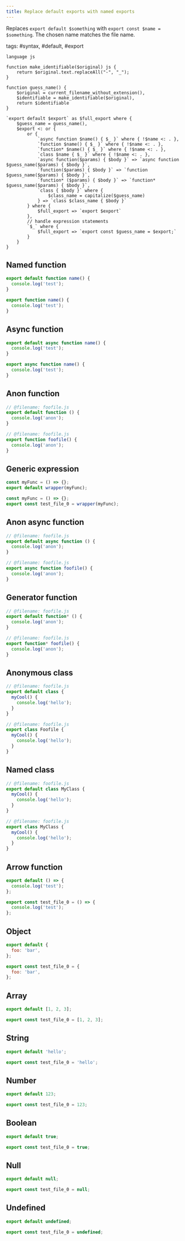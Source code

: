 ```yaml
---
title: Replace default exports with named exports
---
```


Replaces `export default $something` with `export const $name = $something`. The chosen name matches the file name.

tags: #syntax, #default, #export

```grit
language js

function make_identifiable($original) js {
    return $original.text.replaceAll("-", "_");
}

function guess_name() {
    $original = current_filename_without_extension(),
    $identifiable = make_identifiable($original),
    return $identifiable
}

`export default $export` as $full_export where {
    $guess_name = guess_name(),
    $export <: or {
        or {
            `async function $name() { $_ }` where { !$name <: . },
            `function $name() { $_ }` where { !$name <: . },
            `function* $name() { $_ }` where { !$name <: . },
            `class $name { $_ }` where { !$name <: . },
            `async function($params) { $body }` => `async function $guess_name($params) { $body }`,
            `function($params) { $body }` => `function $guess_name($params) { $body }`,
            `function* ($params) { $body }` => `function* $guess_name($params) { $body }`,
            `class { $body }` where {
                $class_name = capitalize($guess_name)
            } => `class $class_name { $body }`
        } where {
            $full_export => `export $export`
        },
        // handle expression statements
        `$_` where {
            $full_export => `export const $guess_name = $export;`
        }
    }
}
```

## Named function

```javascript
export default function name() {
  console.log('test');
}
```

```javascript
export function name() {
  console.log('test');
}
```

## Async function

```javascript
export default async function name() {
  console.log('test');
}
```

```javascript
export async function name() {
  console.log('test');
}
```

## Anon function

```javascript
// @filename: foofile.js
export default function () {
  console.log('anon');
}
```

```javascript
// @filename: foofile.js
export function foofile() {
  console.log('anon');
}
```

## Generic expression

```javascript
const myFunc = () => {};
export default wrapper(myFunc);
```

```javascript
const myFunc = () => {};
export const test_file_0 = wrapper(myFunc);
```

## Anon async function

```javascript
// @filename: foofile.js
export default async function () {
  console.log('anon');
}
```

```javascript
// @filename: foofile.js
export async function foofile() {
  console.log('anon');
}
```

## Generator function

```javascript
// @filename: foofile.js
export default function* () {
  console.log('anon');
}
```

```javascript
// @filename: foofile.js
export function* foofile() {
  console.log('anon');
}
```

## Anonymous class

```js
// @filename: foofile.js
export default class {
  myCool() {
    console.log('hello');
  }
}
```

```js
// @filename: foofile.js
export class Foofile {
  myCool() {
    console.log('hello');
  }
}
```

## Named class

```js
// @filename: foofile.js
export default class MyClass {
  myCool() {
    console.log('hello');
  }
}
```

```js
// @filename: foofile.js
export class MyClass {
  myCool() {
    console.log('hello');
  }
}
```

## Arrow function

```js
export default () => {
  console.log('test');
};
```

```js
export const test_file_0 = () => {
  console.log('test');
};
```

## Object

```js
export default {
  foo: 'bar',
};
```

```js
export const test_file_0 = {
  foo: 'bar',
};
```

## Array

```js
export default [1, 2, 3];
```

```js
export const test_file_0 = [1, 2, 3];
```

## String

```js
export default 'hello';
```

```js
export const test_file_0 = 'hello';
```

## Number

```js
export default 123;
```

```js
export const test_file_0 = 123;
```

## Boolean

```js
export default true;
```

```js
export const test_file_0 = true;
```

## Null

```js
export default null;
```

```js
export const test_file_0 = null;
```

## Undefined

```js
export default undefined;
```

```js
export const test_file_0 = undefined;
```
